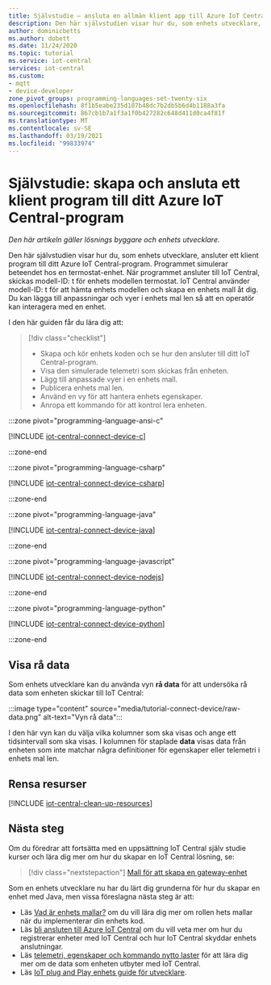 ```yaml
---
title: Självstudie – ansluta en allmän klient app till Azure IoT Central | Microsoft Docs
description: Den här självstudien visar hur du, som enhets utvecklare, ansluter en enhet som kör antingen en app med C, C#, Java, java script eller python till ditt Azure IoT Central-program. Du ändrar den automatiskt genererade enhets mal len genom att lägga till vyer som låter en operatör interagera med en ansluten enhet.
author: dominicbetts
ms.author: dobett
ms.date: 11/24/2020
ms.topic: tutorial
ms.service: iot-central
services: iot-central
ms.custom:
- mqtt
- device-developer
zone_pivot_groups: programming-languages-set-twenty-six
ms.openlocfilehash: 8f1b5eabe235d107b48dc7b2db5b6d4b1188a3fa
ms.sourcegitcommit: 867cb1b7a1f3a1f0b427282c648d411d0ca4f81f
ms.translationtype: MT
ms.contentlocale: sv-SE
ms.lasthandoff: 03/19/2021
ms.locfileid: "99833974"
---
```

# <a name="tutorial-create-and-connect-a-client-application-to-your-azure-iot-central-application"></a>Självstudie: skapa och ansluta ett klient program till ditt Azure IoT Central-program

*Den här artikeln gäller lösnings byggare och enhets utvecklare.*

Den här självstudien visar hur du, som enhets utvecklare, ansluter ett klient program till ditt Azure IoT Central-program. Programmet simulerar beteendet hos en termostat-enhet. När programmet ansluter till IoT Central, skickas modell-ID: t för enhets modellen termostat. IoT Central använder modell-ID: t för att hämta enhets modellen och skapa en enhets mall åt dig. Du kan lägga till anpassningar och vyer i enhets mal len så att en operatör kan interagera med en enhet.

I den här guiden får du lära dig att:

> [!div class="checklist"]
> * Skapa och kör enhets koden och se hur den ansluter till ditt IoT Central-program.
> * Visa den simulerade telemetri som skickas från enheten.
> * Lägg till anpassade vyer i en enhets mall.
> * Publicera enhets mal len.
> * Använd en vy för att hantera enhets egenskaper.
> * Anropa ett kommando för att kontrol lera enheten.

:::zone pivot="programming-language-ansi-c"

[!INCLUDE [iot-central-connect-device-c](../../../includes/iot-central-connect-device-c.md)]

:::zone-end

:::zone pivot="programming-language-csharp"

[!INCLUDE [iot-central-connect-device-csharp](../../../includes/iot-central-connect-device-csharp.md)]

:::zone-end

:::zone pivot="programming-language-java"

[!INCLUDE [iot-central-connect-device-java](../../../includes/iot-central-connect-device-java.md)]

:::zone-end

:::zone pivot="programming-language-javascript"

[!INCLUDE [iot-central-connect-device-nodejs](../../../includes/iot-central-connect-device-nodejs.md)]

:::zone-end

:::zone pivot="programming-language-python"

[!INCLUDE [iot-central-connect-device-python](../../../includes/iot-central-connect-device-python.md)]

:::zone-end

## <a name="view-raw-data"></a>Visa rå data

Som enhets utvecklare kan du använda vyn **rå data** för att undersöka rå data som enheten skickar till IoT Central:

:::image type="content" source="media/tutorial-connect-device/raw-data.png" alt-text="Vyn rå data":::

I den här vyn kan du välja vilka kolumner som ska visas och ange ett tidsintervall som ska visas. I kolumnen för staplade **data** visas data från enheten som inte matchar några definitioner för egenskaper eller telemetri i enhets mal len.

## <a name="clean-up-resources"></a>Rensa resurser

[!INCLUDE [iot-central-clean-up-resources](../../../includes/iot-central-clean-up-resources.md)]

## <a name="next-steps"></a>Nästa steg

Om du föredrar att fortsätta med en uppsättning IoT Central själv studie kurser och lära dig mer om hur du skapar en IoT Central lösning, se:

> [!div class="nextstepaction"]
> [Mall för att skapa en gateway-enhet](./tutorial-define-gateway-device-type.md)

Som en enhets utvecklare nu har du lärt dig grunderna för hur du skapar en enhet med Java, men vissa föreslagna nästa steg är att:

* Läs [Vad är enhets mallar?](./concepts-device-templates.md) om du vill lära dig mer om rollen hets mallar när du implementerar din enhets kod.
* Läs [bli ansluten till Azure IoT Central](./concepts-get-connected.md) om du vill veta mer om hur du registrerar enheter med IoT Central och hur IoT Central skyddar enhets anslutningar.
* Läs [telemetri, egenskaper och kommando nytto laster](concepts-telemetry-properties-commands.md) för att lära dig mer om de data som enheten utbyter med IoT Central.
* Läs [IoT plug and Play enhets guide för utvecklare](../../iot-pnp/concepts-developer-guide-device.md).
